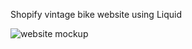Shopify vintage bike website using Liquid

<img src='.assets/images/vintage-bike-screenshot.jpg' alt='website mockup'/>